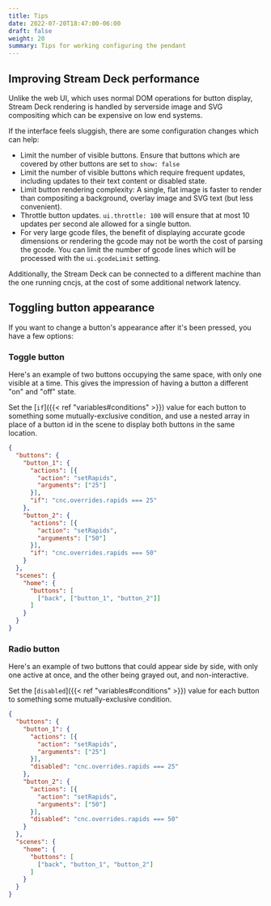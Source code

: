 ```yaml
---
title: Tips
date: 2022-07-20T18:47:00-06:00
draft: false
weight: 20
summary: Tips for working configuring the pendant
---
```


## Improving Stream Deck performance

Unlike the web UI, which uses normal DOM operations for button display, Stream Deck rendering is handled by serverside
image and SVG compositing which can be expensive on low end systems.

If the interface feels sluggish, there are some configuration changes which can help:

* Limit the number of visible buttons. Ensure that buttons which are covered by other buttons are set to `show: false`
* Limit the number of visible buttons which require frequent updates, including updates to their text content or
  disabled state.
* Limit button rendering complexity: A single, flat image is faster to render than compositing a
  background, overlay image and SVG text (but less convenient).
* Throttle button updates. `ui.throttle: 100` will ensure that at most 10 updates per second ale allowed for a single button.
* For very large gcode files, the benefit of displaying accurate gcode dimensions or rendering the gcode may not be worth
  the cost of parsing the gcode. You can limit the number of gcode lines which will be processed with the `ui.gcodeLimit`
  setting.

Additionally, the Stream Deck can be connected to a different machine than the one running cncjs, at the cost of some
additional network latency.

## Toggling button appearance

If you want to change a button's appearance after it's been pressed, you have a few options:

### Toggle button

Here's an example of two buttons occupying the same space, with only one visible at a time. This gives the impression
of having a button a different "on" and "off" state.

Set the [`if`]({{< ref "variables#conditions" >}}) value for each button to something some mutually-exclusive
condition, and use a nested array in place of a button id in the scene to display both buttons in the same
location.

```json
{
  "buttons": {
    "button_1": {
      "actions": [{
        "action": "setRapids",
        "arguments": ["25"]
      }],
      "if": "cnc.overrides.rapids === 25"
    },
    "button_2": {
      "actions": [{
        "action": "setRapids",
        "arguments": ["50"]
      }],
      "if": "cnc.overrides.rapids === 50"
    }
  },
  "scenes": {
    "home": {
      "buttons": [
        ["back", ["button_1", "button_2"]]
      ]
    }
  }
}
```

### Radio button

Here's an example of two buttons that could appear side by side, with only one active at once, and the other being
grayed out, and non-interactive.

Set the [`disabled`]({{< ref "variables#conditions" >}}) value for each button to something some mutually-exclusive
condition.

```json
{
  "buttons": {
    "button_1": {
      "actions": [{
        "action": "setRapids",
        "arguments": ["25"]
      }],
      "disabled": "cnc.overrides.rapids === 25"
    },
    "button_2": {
      "actions": [{
        "action": "setRapids",
        "arguments": ["50"]
      }],
      "disabled": "cnc.overrides.rapids === 50"
    }
  },
  "scenes": {
    "home": {
      "buttons": [
        ["back", "button_1", "button_2"]
      ]
    }
  }
}
```
